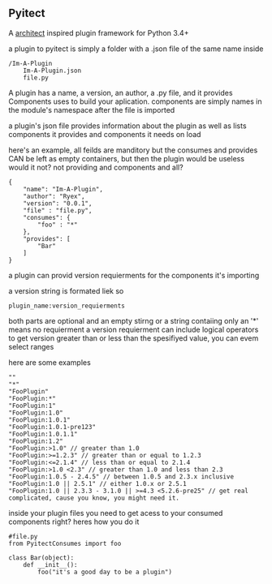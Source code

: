 Pyitect
-------

A [architect](https://github.com/c9/architect) inspired plugin framework for Python 3.4+

a plugin to pyitect is simply a folder with a .json file of the same name inside
    
    /Im-A-Plugin
        Im-A-Plugin.json
        file.py
        
A plugin has a name, a version, an author, a .py file, and it provides Components uses to build your aplication. components are simply names in the module's namespace after the file is imported

a plugin's json file provides information about the plugin as well as lists components it provides and components it needs on load

here's an example, all feilds are manditory but the consumes and provides CAN be left as empty containers, but then the plugin would be useless would it not? not providing and components and all?
    
    {
        "name": "Im-A-Plugin",
        "author": "Ryex",
        "version": "0.0.1",
        "file" : "file.py",
        "consumes": {
            "foo" : "*"
        },
        "provides": [
            "Bar"
        ]
    }
    
a plugin can provid version requierments for the components it's importing

a version string is formated liek so

    plugin_name:version_requierments
    
both parts are optional and an empty stirng or a string contaiing only an '*' means no requierment
a version requierment can include logical operators to get version greater than or less than the spesifiyed value, you can evem select ranges

here are some examples
    
    ""
    "*"
    "FooPlugin"
    "FooPlugin:*"
    "FooPlugin:1"
    "FooPlugin:1.0"
    "FooPlugin:1.0.1"
    "FooPlugin:1.0.1-pre123"
    "FooPlugin:1.0.1.1"
    "FooPlugin:1.2"
    "FooPlugin:>1.0" // greater than 1.0
    "FooPlugin:>=1.2.3" // greater than or equal to 1.2.3
    "FooPlugin:<=2.1.4" // less than or equal to 2.1.4
    "FooPlugin:>1.0 <2.3" // greater than 1.0 and less than 2.3
    "FooPlugin:1.0.5 - 2.4.5" // between 1.0.5 and 2.3.x inclusive
    "FooPlugin:1.0 || 2.5.1" // either 1.0.x or 2.5.1
    "FooPlugin:1.0 || 2.3.3 - 3.1.0 || >=4.3 <5.2.6-pre25" // get real complicated, cause you know, you might need it.
    
    
inside your plugin files you need to get acess to your consumed components right?
heres how you do it

    #file.py
    from PyitectConsumes import foo
    
    class Bar(object):
        def __init__():
            foo("it's a good day to be a plugin")
    
